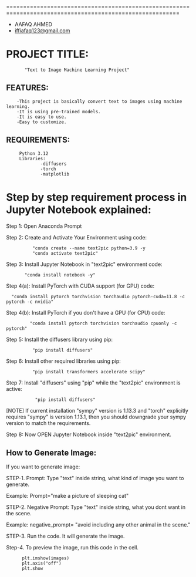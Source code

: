 =========================================================================================================
 - AAFAQ AHMED
 - iffiafaq123@gmail.com


# PROJECT TITLE: 
           "Text to Image Machine Learning Project" 
        

## FEATURES: 
        -This project is basically convert text to images using machine learning.
        -It is using pre-trained models.
        -It is easy to use.
        -Easy to customize.

## REQUIREMENTS:
         Python 3.12
         Libraries:
                 -diffusers
                 -torch 
                 -matplotlib

 

# Step by step requirement process in Jupyter Notebook explained:

Step 1: Open Anaconda Prompt

Step 2: Create and Activate Your Environment using code:  

              "conda create --name text2pic python=3.9 -y
              "conda activate text2pic"

Step 3: Install Jupyter Notebook in "text2pic" environment code:

           "conda install notebook -y" 

Step 4(a): Install PyTorch with CUDA support (for GPU) code:

      "conda install pytorch torchvision torchaudio pytorch-cuda=11.8 -c pytorch -c nvidia"

Step 4(b): Install PyTorch if you don't have a GPU (for CPU) code:
      
             "conda install pytorch torchvision torchaudio cpuonly -c pytorch"

Step 5: Install the diffusers library using pip:

              "pip install diffusers"

Step 6: Install other required libraries using pip:

              "pip install transformers accelerate scipy"

Step 7: Install "diffusers" using "pip" while the "text2pic" environment is active:

               "pip install diffusers"

[NOTE] If current installation "sympy" version is 1.13.3 and "torch" explicitly requires
         "sympy" is version 1.13.1, then you should downgrade your sympy version to match
         the requirements.

Step 8: Now OPEN Jupyter Notebook inside "text2pic" environment.


## How to Generate Image:
If you want to generate image:

STEP-1.
Prompt: Type "text" inside string, what kind of image you want to generate.

Example: 
       Prompt="make a picture of sleeping cat"
        
STEP-2.
Negative Prompt: Type "text" inside string, what you dont want in the scene.

Example:
       negative_prompt= "avoid including any other animal in the scene."

STEP-3.
Run the code. It will generate the image.

Step-4.
To preview the image, run this code in the cell.
          
          plt.imshow(images)
          plt.axis("off")
          plt.show
